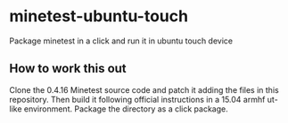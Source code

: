 # minetest-ubuntu-touch
Package minetest in a click and run it in ubuntu touch device

## How to work this out
Clone the 0.4.16 Minetest source code and patch it adding the files in this repository.
Then build it following official instructions in a 15.04 armhf ut-like environment.
Package the directory as a click package.

